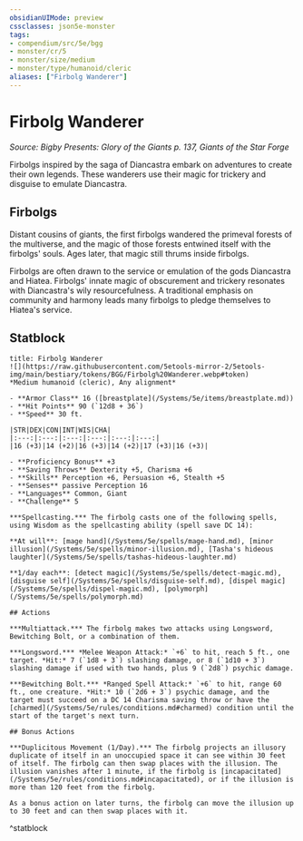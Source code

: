 ```yaml
---
obsidianUIMode: preview
cssclasses: json5e-monster
tags:
- compendium/src/5e/bgg
- monster/cr/5
- monster/size/medium
- monster/type/humanoid/cleric
aliases: ["Firbolg Wanderer"]
---
```

# Firbolg Wanderer
*Source: Bigby Presents: Glory of the Giants p. 137, Giants of the Star Forge*  

Firbolgs inspired by the saga of Diancastra embark on adventures to create their own legends. These wanderers use their magic for trickery and disguise to emulate Diancastra.

## Firbolgs

Distant cousins of giants, the first firbolgs wandered the primeval forests of the multiverse, and the magic of those forests entwined itself with the firbolgs' souls. Ages later, that magic still thrums inside firbolgs.

Firbolgs are often drawn to the service or emulation of the gods Diancastra and Hiatea. Firbolgs' innate magic of obscurement and trickery resonates with Diancastra's wily resourcefulness. A traditional emphasis on community and harmony leads many firbolgs to pledge themselves to Hiatea's service.

## Statblock

```ad-statblock
title: Firbolg Wanderer
![](https://raw.githubusercontent.com/5etools-mirror-2/5etools-img/main/bestiary/tokens/BGG/Firbolg%20Wanderer.webp#token)
*Medium humanoid (cleric), Any alignment*

- **Armor Class** 16 ([breastplate](/Systems/5e/items/breastplate.md))
- **Hit Points** 90 (`12d8 + 36`)
- **Speed** 30 ft.

|STR|DEX|CON|INT|WIS|CHA|
|:---:|:---:|:---:|:---:|:---:|:---:|
|16 (+3)|14 (+2)|16 (+3)|14 (+2)|17 (+3)|16 (+3)|

- **Proficiency Bonus** +3
- **Saving Throws** Dexterity +5, Charisma +6
- **Skills** Perception +6, Persuasion +6, Stealth +5
- **Senses** passive Perception 16
- **Languages** Common, Giant
- **Challenge** 5

***Spellcasting.*** The firbolg casts one of the following spells, using Wisdom as the spellcasting ability (spell save DC 14):

**At will**: [mage hand](/Systems/5e/spells/mage-hand.md), [minor illusion](/Systems/5e/spells/minor-illusion.md), [Tasha's hideous laughter](/Systems/5e/spells/tashas-hideous-laughter.md)

**1/day each**: [detect magic](/Systems/5e/spells/detect-magic.md), [disguise self](/Systems/5e/spells/disguise-self.md), [dispel magic](/Systems/5e/spells/dispel-magic.md), [polymorph](/Systems/5e/spells/polymorph.md)

## Actions

***Multiattack.*** The firbolg makes two attacks using Longsword, Bewitching Bolt, or a combination of them.

***Longsword.*** *Melee Weapon Attack:* `+6` to hit, reach 5 ft., one target. *Hit:* 7 (`1d8 + 3`) slashing damage, or 8 (`1d10 + 3`) slashing damage if used with two hands, plus 9 (`2d8`) psychic damage.

***Bewitching Bolt.*** *Ranged Spell Attack:* `+6` to hit, range 60 ft., one creature. *Hit:* 10 (`2d6 + 3`) psychic damage, and the target must succeed on a DC 14 Charisma saving throw or have the [charmed](/Systems/5e/rules/conditions.md#charmed) condition until the start of the target's next turn.

## Bonus Actions

***Duplicitous Movement (1/Day).*** The firbolg projects an illusory duplicate of itself in an unoccupied space it can see within 30 feet of itself. The firbolg can then swap places with the illusion. The illusion vanishes after 1 minute, if the firbolg is [incapacitated](/Systems/5e/rules/conditions.md#incapacitated), or if the illusion is more than 120 feet from the firbolg.

As a bonus action on later turns, the firbolg can move the illusion up to 30 feet and can then swap places with it.
```
^statblock
